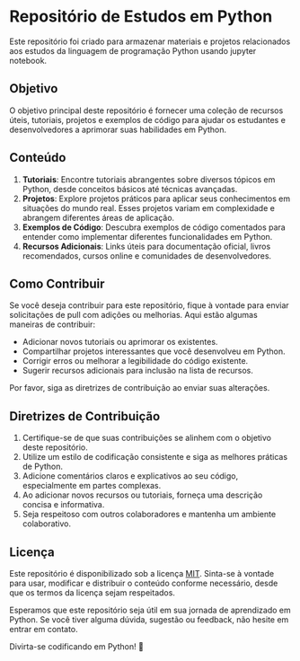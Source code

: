 # Repositório de Estudos em Python

Este repositório foi criado para armazenar materiais e projetos relacionados aos estudos da linguagem de programação Python usando jupyter notebook.

## Objetivo

O objetivo principal deste repositório é fornecer uma coleção de recursos úteis, tutoriais, projetos e exemplos de código para ajudar os estudantes e desenvolvedores a aprimorar suas habilidades em Python.

## Conteúdo

1. **Tutoriais**: Encontre tutoriais abrangentes sobre diversos tópicos em Python, desde conceitos básicos até técnicas avançadas.
2. **Projetos**: Explore projetos práticos para aplicar seus conhecimentos em situações do mundo real. Esses projetos variam em complexidade e abrangem diferentes áreas de aplicação.
3. **Exemplos de Código**: Descubra exemplos de código comentados para entender como implementar diferentes funcionalidades em Python.
4. **Recursos Adicionais**: Links úteis para documentação oficial, livros recomendados, cursos online e comunidades de desenvolvedores.

## Como Contribuir

Se você deseja contribuir para este repositório, fique à vontade para enviar solicitações de pull com adições ou melhorias. Aqui estão algumas maneiras de contribuir:
- Adicionar novos tutoriais ou aprimorar os existentes.
- Compartilhar projetos interessantes que você desenvolveu em Python.
- Corrigir erros ou melhorar a legibilidade do código existente.
- Sugerir recursos adicionais para inclusão na lista de recursos.

Por favor, siga as diretrizes de contribuição ao enviar suas alterações.

## Diretrizes de Contribuição

1. Certifique-se de que suas contribuições se alinhem com o objetivo deste repositório.
2. Utilize um estilo de codificação consistente e siga as melhores práticas de Python.
3. Adicione comentários claros e explicativos ao seu código, especialmente em partes complexas.
4. Ao adicionar novos recursos ou tutoriais, forneça uma descrição concisa e informativa.
5. Seja respeitoso com outros colaboradores e mantenha um ambiente colaborativo.

## Licença

Este repositório é disponibilizado sob a licença [MIT](LICENSE). Sinta-se à vontade para usar, modificar e distribuir o conteúdo conforme necessário, desde que os termos da licença sejam respeitados.

Esperamos que este repositório seja útil em sua jornada de aprendizado em Python. Se você tiver alguma dúvida, sugestão ou feedback, não hesite em entrar em contato.

Divirta-se codificando em Python! 🐍
